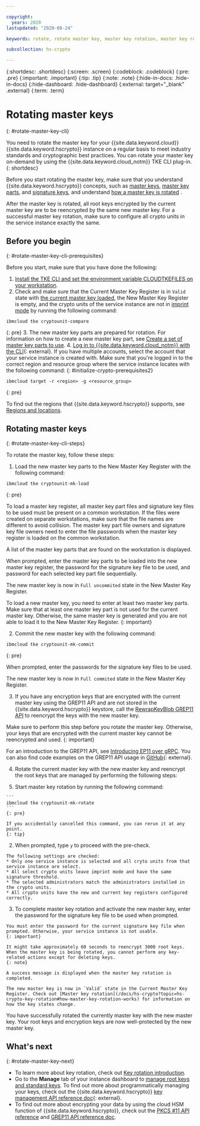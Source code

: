 ```yaml
---

copyright:
  years: 2020
lastupdated: "2020-08-24"

keywords: rotate, rotate master key, master key rotation, master key rolling, rewrap root key, reencrypt root key

subcollection: hs-crypto

---
```


{:shortdesc: .shortdesc}
{:screen: .screen}
{:codeblock: .codeblock}
{:pre: .pre}
{:important: .important}
{:tip: .tip}
{:note: .note}
{:hide-in-docs: .hide-in-docs}
{:hide-dashboard: .hide-dashboard}
{:external: target="_blank" .external}
{:term: .term}


# Rotating master keys
{: #rotate-master-key-cli}

You need to rotate the master key for your {{site.data.keyword.cloud}} {{site.data.keyword.hscrypto}} instance on a regular basis to meet industry standards and cryptographic best practices. You can rotate your master key on-demand by using the {{site.data.keyword.cloud_notm}} TKE CLI plug-in.
{: shortdesc}

Before you start rotating the master key, make sure that you understand {{site.data.keyword.hscrypto}} concepts, such as [master keys](/docs/hs-crypto?topic=hs-crypto-understand-concepts#master-key-concept), [master key parts](/docs/hs-crypto?topic=hs-crypto-understand-concepts#master-key-part-concept), and [signature keys](/docs/hs-crypto?topic=hs-crypto-understand-concepts#signature-key-concept), and understand [how a master key is rotated](/docs/hs-crypto?topic=hs-crypto-key-rotation#how-master-key-rotation-works) .

After the master key is rotated, all root keys encrypted by the current master key are to be reencrypted by the same new master key. For a successful master key rotation, make sure to configure all crypto units in the service instance exactly the same. 

## Before you begin
{: #rotate-master-key-cli-prerequisites}

Before you start, make sure that you have done the following:

1. [Install the TKE CLI and set the environment variable CLOUDTKEFILES on your workstation](/docs/hs-crypto?topic=hs-crypto-initialize-hsm#initialize-crypto-prerequisites).
2. Check and make sure that the Current Master Key Register is in `Valid` state with [the current master key loaded](/docs/hs-crypto?topic=hs-crypto-initialize-hsm#load-master-keys), the New Master Key Register is empty, and the crypto units of the service instance are not in [imprint mode](/docs/hs-crypto?topic=hs-crypto-understand-concepts#imprint-mode-concept) by running the following command:

  ```
  ibmcloud tke cryptounit-compare
  ```
  {: pre}
3. The new master key parts are prepared for rotation. For information on how to create a new master key part, see [Create a set of master key parts to use](/docs/hs-crypto?topic=hs-crypto-initialize-hsm#step4-create-master-key).
4. [Log in to {{site.data.keyword.cloud_notm}} with the CLI](/docs/cli?topic=cli-getting-started#step3-configure-idt-env){: external}. If you have multiple accounts, select the account that your service instance is created with. Make sure that you're logged in to the correct region and resource group where the service instance locates with the following command:
{: #initialize-crypto-prerequisites2}

  ```
  ibmcloud target -r <region> -g <resource_group>
  ```
  {: pre}

  To find out the regions that {{site.data.keyword.hscrypto}} supports, see [Regions and locations](/docs/hs-crypto?topic=hs-crypto-regions).

## Rotating master keys
{: #rotate-master-key-cli-steps}

To rotate the master key, follow these steps:

1. Load the new master key parts to the New Master Key Register with the following command:

  ```
  ibmcloud tke cryptounit-mk-load
  ```
  {: pre}

  To load a master key register, all master key part files and signature key files to be used must be present on a common workstation. If the files were created on separate workstations, make sure that the file names are different to avoid collision. The master key part file owners and signature key file owners need to enter the file passwords when the master key register is loaded on the common workstation.

  A list of the master key parts that are found on the workstation is displayed.

  When prompted, enter the master key parts to be loaded into the new master key register, the password for the signature key file to be used, and password for each selected key part file sequentially.

  The new master key is now in `Full uncommited` state in the New Master Key Register.

  To load a new master key, you need to enter at least two master key parts. Make sure that at least one master key part is not used for the current master key. Otherwise, the same master key is generated and you are not able to load it to the New Master Key Register.
  {: important}

2. Commit the new master key with the following command:

  ```
  ibmcloud tke cryptounit-mk-commit
  ```
  {: pre}

  When prompted, enter the passwords for the signature key files to be used.

  The new master key is now in `Full commited` state in the New Master Key Register.

3. If you have any encryption keys that are encrypted with the current master key using the GREP11 API and are not stored in the {{site.data.keyword.hscrypto}} keystore, call the [RewrapKeyBlob GREP11 API](/docs/hs-crypto?topic=hs-crypto-grep11-api-ref#grep11-rewrapKeyBlob) to reencrypt the keys with the new master key.

  Make sure to perform this step before you rotate the master key. Otherwise, your keys that are encrypted with the current master key cannot be reencrypted and used.
  {: important}

  For an introduction to the GREP11 API, see [Introducing EP11 over gRPC](/docs/hs-crypto?topic=hs-crypto-grep11_intro). You can also find code examples on the GREP11 API usage in [GitHub](https://github.com/ibm-developer/ibm-cloud-hyperprotectcrypto){: external}.

4. Rotate the current master key with the new master key and reencrypt the root keys that are managed by performing the following steps:

  1. Start master key rotation by running the following command:

    ```
    ibmcloud tke cryptounit-mk-rotate
    ```
    {: pre}

    If you accidentally cancelled this command, you can rerun it at any point.
    {: tip}

  2. When prompted, type `y` to proceed with the pre-check.

    The following settings are checked:
    * Only one service instance is selected and all cryto units from that service instance are select.
    * All select crypto units leave imprint mode and have the same signature threshold.
    * The selected administrators match the administrators installed in the crypto units.
    * All crypto units have the new and current key registers configured correctly.

  3. To complete master key rotation and activate the new master key, enter the password for the signature key file to be used when prompted.

    You must enter the password for the current signature key file when prompted. Otherwise, your service instance is not usable.
    {: important}

    It might take approximately 60 seconds to reencrypt 3000 root keys. When the master key is being rotated, you cannot perform any key-related actions except for deleting keys.
    {: note}

    A success message is displayed when the master key rotation is completed.

    The new master key is now in `Valid` state in the Current Master Key Register. Check out [Master key rotation](/docs/hs-crypto?topic=hs-crypto-key-rotation#how-master-key-rotation-works) for information on how the key states change.

You have successfully rotated the currently master key with the new master key. Your root keys and encryption keys are now well-protected by the new master key.

## What's next
{: #rotate-master-key-next}

- To learn more about key rotation, check out [Key rotation introduction](/docs/hs-crypto?topic=hs-crypto-key-rotation).
- Go to the **Manage** tab of your instance dashboard to [manage root keys and standard keys](/docs/hs-crypto?topic=hs-crypto-get-started#manage-keys). To find out more about programmatically managing your keys, check out the {{site.data.keyword.hscrypto}} [key management API reference doc](https://{DomainName}/apidocs/hs-crypto){: external}.
- To find out more about encrypting your data by using the cloud HSM function of {{site.data.keyword.hscrypto}}, check out the [PKCS #11 API reference](/docs/hs-crypto?topic=hs-crypto-pkcs11-api-ref) and [GREP11 API reference doc](/docs/hs-crypto?topic=hs-crypto-grep11-api-ref).
